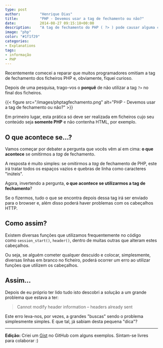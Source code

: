 ```yaml
---
type: post
author:         "Henrique Dias"
title:          "PHP - Devemos usar a tag de fechamento ou não?"
date:           2014-08-27 09:15:18+00:00
description:    "A tag de fechamento do PHP ( ?> ) pode causar alguma confusão visto que é omitida pela maioria dos desenvolvedores. Mas porquê?"
image: "php"
color: "#1f1f29"
categories:
- Explanations
tags:
- informação
- PHP
---
```


Recentemente comecei a reparar que muitos programadores omitiam a tag de fechamento dos ficheiros PHP e, obviamente, fiquei curioso.

Depois de uma pesquisa, trago-vos o **porquê** de não utilizar a tag ```?>``` no final dos ficheiros.

{{< figure src="/images/phptagfechamento.png" alt="PHP - Devemos usar a tag de fechamento ou não?" >}}

Em primeiro lugar, esta prática só deve ser realizada em ficheiros cujo seu conteúdo seja **somente PHP** e não contenha HTML, por exemplo.


## O que acontece se...?


Vamos começar por debater a pergunta que vocês vêm aí em cima: **o que acontece** se omitirmos a *tag* de fechamento.

A resposta é muito simples: se omitirmos a *tag* de fechamento de PHP, este irá tratar todos os espaços vazios e quebras de linha como caracteres "inúteis".

Agora, invertendo a pergunta, **o que acontece se utilizarmos a tag de fechamento**?

Se o fizermos, tudo o que se encontra depois dessa tag irá ser enviado para o browser e, além disso poderá haver problemas com os cabeçalhos HTTP.


## Como assim?


Existem diversas funções que utilizamos frequentemente no código como ```session_start()```, ```header()```, dentro de muitas outras que alteram estes cabeçalhos.

Ou seja, se alguém cometer qualquer descuido e colocar, simplesmente, diversas linhas em branco no ficheiro, poderá ocorrer um erro ao utilizar funções que utilizem os cabeçalhos.


## Assim...


Depois de eu próprio ter lido tudo isto descobri a solução a um grande problema que estava a ter:


> Cannot modify header information – headers already sent


Este erro leva-nos, por vezes, a grandes "buscas" sendo o problema simplesmente simples. E que tal, já sabiam desta pequena "dica"?

* * *

**Edição:** Criei um [Gist](https://gist.github.com/hacdias/aacf68dd880e9fb15447) no GitHub com alguns exemplos. Sintam-se livres para colaborar :)
